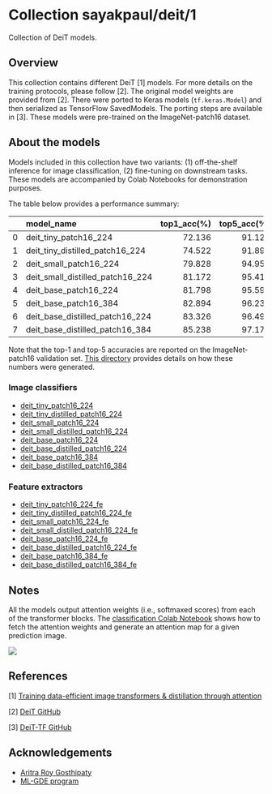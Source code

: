 # Collection sayakpaul/deit/1

Collection of DeiT models.

<!-- dataset: imagenet-ilsvrc-2012-cls -->
<!-- task: image-classification -->

## Overview

This collection contains different DeiT [1] models. For more details on the training protocols,
please follow [2]. The original model weights are provided from [2]. There were ported to Keras models
(`tf.keras.Model`) and then serialized as TensorFlow SavedModels. The porting steps are available in [3].
These models were pre-trained on the ImageNet-patch16 dataset.

## About the models

Models included in this collection have two variants: (1) off-the-shelf inference for image
classification, (2) fine-tuning on downstream tasks. These models are accompanied by
Colab Notebooks for demonstration purposes. 

The table below provides a performance summary:

|    | **model_name**                   |   **top1_acc(%)** |   **top5_acc(%)** |   **orig_top1_acc(%)** |   **orig_top5_acc(%)** |
|---:|:---------------------------------|--------------:|--------------:|-------------------:|-------------------:|
|  0 | deit_tiny_patch16_224            |        72.136 |        91.128 |               72.2 |               91.1 |
|  1 | deit_tiny_distilled_patch16_224  |        74.522 |        91.896 |               74.5 |               91.9 |
|  2 | deit_small_patch16_224           |        79.828 |        94.954 |               79.9 |               95   |
|  3 | deit_small_distilled_patch16_224 |        81.172 |        95.414 |               81.2 |               95.4 |
|  4 | deit_base_patch16_224            |        81.798 |        95.592 |               81.8 |               95.6 |
|  5 | deit_base_patch16_384            |        82.894 |        96.234 |               82.9 |               96.2 |
|  6 | deit_base_distilled_patch16_224  |        83.326 |        96.496 |               83.4 |               96.5 |
|  7 | deit_base_distilled_patch16_384  |        85.238 |        97.172 |               85.2 |               97.2 |

Note that the top-1 and top-5 accuracies are reported on the ImageNet-patch16 validation set. 
[This directory](https://github.com/sayakpaul/deit-tf/tree/main/i1k_eval) provides details
on how these numbers were generated.

### Image classifiers

* [deit_tiny_patch16_224](https://tfhub.dev/sayakpaul/deit_tiny_patch16_224/1)
* [deit_tiny_distilled_patch16_224](https://tfhub.dev/sayakpaul/deit_tiny_distilled_patch16_224/1)
* [deit_small_patch16_224](https://tfhub.dev/sayakpaul/deit_small_patch16_224/1)
* [deit_small_distilled_patch16_224](https://tfhub.dev/sayakpaul/deit_small_distilled_patch16_224/1)
* [deit_base_patch16_224](https://tfhub.dev/sayakpaul/deit_base_patch16_224/1)
* [deit_base_distilled_patch16_224](https://tfhub.dev/sayakpaul/deit_base_distilled_patch16_224/1)
* [deit_base_patch16_384](https://tfhub.dev/sayakpaul/deit_base_patch16_384/1)
* [deit_base_distilled_patch16_384](https://tfhub.dev/sayakpaul/deit_base_distilled_patch16_384/1)


### Feature extractors

* [deit_tiny_patch16_224_fe](https://tfhub.dev/sayakpaul/deit_tiny_patch16_224_fe/1)
* [deit_tiny_distilled_patch16_224_fe](https://tfhub.dev/sayakpaul/deit_tiny_distilled_patch16_224_fe/1)
* [deit_small_patch16_224_fe]((https://tfhub.dev/sayakpaul/deit_small_patch16_224_fe/1))
* [deit_small_distilled_patch16_224_fe](https://tfhub.dev/sayakpaul/deit_small_distilled_patch16_224_fe/1)
* [deit_base_patch16_224_fe](https://tfhub.dev/sayakpaul/deit_base_patch16_224_fe/1)
* [deit_base_distilled_patch16_224_fe](https://tfhub.dev/sayakpaul/deit_base_distilled_patch16_224_fe/1)
* [deit_base_patch16_384_fe](https://tfhub.dev/sayakpaul/deit_base_patch16_384_fe/1)
* [deit_base_distilled_patch16_384_fe](https://tfhub.dev/sayakpaul/deit_base_distilled_patch16_384_fe/1)

## Notes

All the models output attention weights (i.e., softmaxed scores) from each of the transformer blocks.
The [classification Colab Notebook](https://colab.research.google.com/github/sayakpaul/deit-tf/blob/main/notebooks/classification.ipynb) shows
how to fetch the attention weights and generate an attention map for a given prediction image. 

![](https://i.ibb.co/hHzggDr/attention-map.png)

## References

[1] [Training data-efficient image transformers & distillation through attention](https://arxiv.org/abs/2012.12877)

[2] [DeiT GitHub](https://github.com/facebookresearch/deit)

[3] [DeiT-TF GitHub](https://github.com/sayakpaul/deit-tf)

## Acknowledgements

* [Aritra Roy Gosthipaty](https://github.com/ariG23498)
* [ML-GDE program](https://developers.google.com/programs/experts/)

